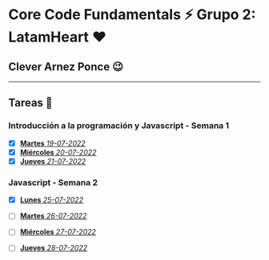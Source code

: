 # Core Code Fundamentals :zap: Grupo 2: LatamHeart :hearts:
## Clever Arnez Ponce  :wink:
---
## Tareas  :orange_book:

### Introducción a la programación y Javascript - Semana 1

- [x] [**Martes** *19-07-2022*](/Week1/Martes-19-07-22.md) 
- [x] [**Miércoles** *20-07-2022*](/Week1/Miércoles-20-07-22.md) 
- [x] [**Jueves** *21-07-2022*](/Week1/Jueves-21-07-22.md) 

### Javascript - Semana 2

- [x] [**Lunes** *25-07-2022*](/Week2/Lunes-25-07-22.md) 
- [ ] [**Martes** *26-07-2022*](/Week2/Martes-26-07-22.md) 
- [ ] [**Miércoles** *27-07-2022*](/Week2/Miércoles-27-07-22.md) 
- [ ] [**Jueves** *28-07-2022*](/Week2/Jueves-28-07-22.md) 

